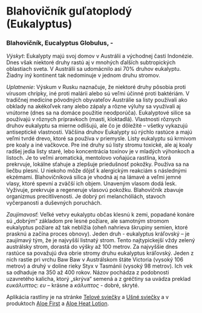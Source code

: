 Blahovičník guľatoplodý (Eukalyptus)
====================================

### Blahovičník, Eucalyptus Globulus, -

*Výskyt*: Eukalypty majú svoj domov v Austrálii a východnej časti Indonézie.
Dnes však niektoré druhy rastú aj v mnohých ďalších subtropických oblastiach
sveta. V Austrálii sa udomácnilo asi 70% druhov eukalyptu. Žiadny iný kontinent
tak nedominuje v jednom druhu stromov.

*Uplatnenie*: Výskum v Rusku naznačuje, že niektoré druhy pôsobia proti vírusom
chrípky, iné proti malárii alebo sú veľmi účinné proti baktériám. V tradičnej
medicíne pôvodných obyvateľov Austrálie sa listy používali ako obklady na
akékoľvek rany alebo zápaly a rôzne výluhy sa využívali aj vnútorne (dnes sa na
domáce použitie neodporúča). Eukalyptové silice sa používajú v rôznych
prípravkoch (masti, kloktadlá). Vlastnosti rôznych druhov eukalyptu sa mierne
odlišujú, ale čo je dôležité – všetky vykazujú antiseptické vlastnosti. Väčšina
druhov Eukalypty sú rýchlo rastúce a majú veľmi tvrdé drevo, ktoré sa používa v
priemysle. Listy eukalyptu sú krmivom pre koaly a iné vačkovce. Pre iné druhy sú
listy stromu toxické, ale aj koaly radšej jedia listy staré, lebo koncentrácia
toxínov je v mladých výhonkoch a listoch. Je to veľmi aromatická, mentolovo
voňajúca rastlina, ktorá prekrvuje, lokálne sťahuje a zlepšuje priedušnosť
pokožky. Používa sa na liečbu plesní. U niekoho môže dôjsť k alergickým reakciám
s následnými ekzémami. Blahovičníková silica je vhodná aj na lámavé a veľmi
jemné vlasy, ktoré spevní a zväčší ich objem. Unaveným vlasom dodá lesk.
Vyživuje, prekrvuje a regeneruje vlasovú pokožku. Blahovičník zbavuje organizmus
precitlivenosti. Je dobrý pri melanchóliách, stavoch vyčerpanosti a duševných
poruchách.

*Zaujímavosť*: Veľké vetvy eukalyptu občas klesnú k zemi, popadané konáre sú
„dobrým“ základom pre lesné požiare, ale samotným stromom eukalyptus požiare až
tak neblížia (oheň nahrieva škrupiny semien, ktoré prasknú a začína proces
obnovy). Jeden druh - eukalyptus kráľovský – je zaujímavý tým, že je najvyšší
listnatý strom. Tento najtypickejší vždy zelený austrálsky strom, dorastá do
výšky až 100 metrov. Za najvyššie dnes rastúce sa považujú dva obrie stromy
druhu eukalyptus kráľovský. Jeden z nich rastie pri vrchu Baw Baw v Austrálskom
štáte Victoria (vysoký 106 metrov) a druhý v doline rieky Styx v Tasmánii
(vysoký 98 metrov). Ich vek sa odhaduje na 350 až 400 rokov. Názov pochádza z
podobnosti uzavretého kalicha, ktorý „skrýva“ semená a z gréčtiny sa uvádza
preklad *ευκάλυπτος*: *ευ* – krásne a *κάλυπτος* - dobré, skryté.

Aplikácia rastliny je na stránke
[Telové sviečky](../sviecky/telove-sviecky) a
[Ušné sviečky](../sviecky/usne-sviecky) a v produktoch
[Aloe First](../proflp/aloe-first) a
[Aloe Heat Lotion](../proflp/aloe-heat-lotion).
